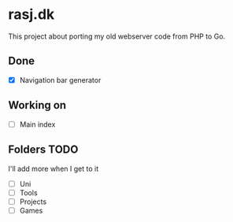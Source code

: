 # rasj.dk
This project about porting my old webserver code from PHP to Go.

## Done
- [x] Navigation bar generator
## Working on
- [ ] Main index
## Folders TODO
I'll add more when I get to it
- [ ] Uni
- [ ] Tools
- [ ] Projects
- [ ] Games
